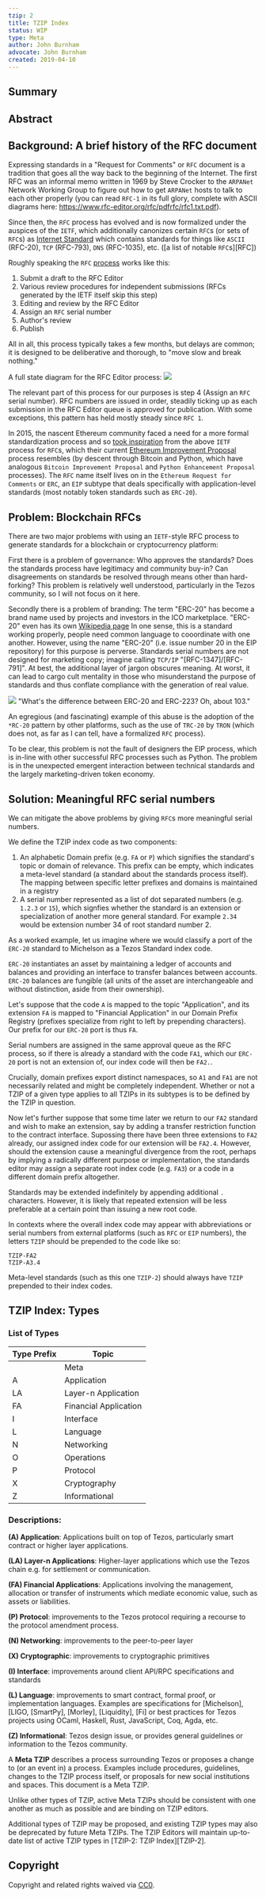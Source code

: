 ```yaml
---
tzip: 2
title: TZIP Index
status: WIP
type: Meta
author: John Burnham
advocate: John Burnham
created: 2019-04-10
---
```


## Summary

## Abstract

## Background: A brief history of the RFC document

Expressing standards in a "Request for Comments" or `RFC` document is a
tradition that goes all the way back to the beginning of the Internet. The
first RFC was an informal memo written in 1969 by Steve Crocker to the `ARPANet`
Network Working Group to figure out how to get `ARPANet` hosts to talk to each
other properly (you can read `RFC-1` in its full glory, complete with ASCII
diagrams here: https://www.rfc-editor.org/rfc/pdfrfc/rfc1.txt.pdf).

Since then, the `RFC` process has evolved and is now formalized under the
auspices of the `IETF`, which additionally canonizes certain `RFC`s (or sets of
`RFC`s) as [Internet Standard][Internet Standard] which contains standards for
things like `ASCII` (RFC-20), `TCP` (RFC-793), `DNS` (RFC-1035), etc.  ([a list
of notable `RFC`s][RFC])

Roughly speaking the `RFC` [process][pubprocess] works like this:

1. Submit a draft to the RFC Editor
2. Various review procedures for independent submissions (RFCs generated
   by the IETF itself skip this step)
3. Editing and review by the RFC Editor
4. Assign an `RFC` serial number
5. Author's review
6. Publish

All in all, this process typically takes a few months, but delays are common;
it is designed to be deliberative and thorough, to "move slow and break
nothing."

A full state diagram for the RFC Editor process:
![](https://www.rfc-editor.org/wp-content/uploads/rfc-editor-process.gif)

The relevant part of this process for our purposes is step 4 (Assign an `RFC`
serial number). RFC numbers are issued in order, steadily ticking up as each
submission in the RFC Editor queue is approved for publication. With some
exceptions, this pattern has held mostly steady since `RFC 1`.

In 2015, the nascent Ethereum community faced a need for a more formal
standardization process and so [took inspiration][issue-16] from the above
`IETF` process for `RFC`s, which their current [Ethereum Improvement
Proposal][EIP] process resembles (by descent through Bitcoin and Python, which
have analogous `Bitcoin Improvement Proposal` and `Python Enhancement Proposal`
processes). The `RFC` name itself lives on in the `Ethereum Request for
Comments` or `ERC`, an `EIP` subtype that deals specifically with
application-level standards (most notably token standards such as `ERC-20`).

## Problem: Blockchain RFCs

There are two major problems with using an `IETF`-style RFC process to
generate standards for a blockchain or cryptocurrency platform:

First there is a problem of governance: Who approves the standards? Does the
standards process have legitimacy and community buy-in? Can disagreements on
standards be resolved through means other than hard-forking? This problem is
relatively well understood, particularly in the Tezos community, so I will not
focus on it here.

Secondly there is a problem of branding: The term "ERC-20" has
become a brand name used by projects and investors in the ICO marketplace.
"ERC-20" even has its own [Wikipedia page][ERC20]
In one sense, this is a standard working properly, people need common language
to cooordinate with one another. However, using the name "ERC-20" (i.e. issue
number 20 in the EIP repository) for this purpose is perverse. Standards serial
numbers are not designed for marketing copy; imagine calling `TCP/IP`
"[RFC-1347]/[RFC-791]".  At best, the additional layer of jargon
obscures meaning. At worst, it can lead to cargo cult mentality in those who
misunderstand the purpose of standards and thus conflate compliance with the
generation of real value.

![](https://dilbert.com/strip/1997-09-24)
"What's the difference between ERC-20 and ERC-223? Oh, about 103."

An egregious (and fascinating) example of this abuse is the adoption of the
`*RC-20` pattern by other platforms, such as the use of `TRC-20` by `TRON`
(which does not, as far as I can tell, have a formalized `RFC` process).

To be clear, this problem is not the fault of designers the EIP process, which
is in-line with other successful RFC processes such as Python. The problem is
in the unexpected emergent interaction between technical standards and the
largely marketing-driven token economy.

## Solution: Meaningful RFC serial numbers

We can mitigate the above problems by giving `RFC`s more meaningful serial
numbers.

We define the TZIP index code as two components:

1. An alphabetic Domain prefix (e.g. `FA` or `P`) which signifies the standard's
   topic or domain of relevance. This prefix can be empty, which indicates a
   meta-level standard (a standard about the standards process itself). The
   mapping between specific letter prefixes and domains is maintained in a
   registry
2. A serial number represented as a list of dot separated numbers (e.g. `1.2.3`
   or `15`), which signfies whether the standard is an extension or
   specialization of another more general standard. For example `2.34` would be
   extension number 34 of root standard number 2.

As a worked example, let us imagine where we would classify a port of the
`ERC-20` standard to Michelson as a Tezos Standard index code.

`ERC-20` instantiates an asset by maintaining a ledger of accounts and balances
and providing an interface to transfer balances between accounts. `ERC-20`
balances are fungible (all units of the asset are interchangeable and without
distinction, aside from their ownership).

Let's suppose that the code `A` is mapped to the topic "Application", and its
extension `FA` is mapped to "Financial Application"  in our Domain Prefix Registry
(prefixes specialize from right to left by prepending characters). Our prefix
for our `ERC-20` port is thus `FA`.

Serial numbers are assigned in the same approval queue as the RFC process, so if
there is already a standard with the code `FA1`, which our `ERC-20` port is not
an extension of, our index code will then be `FA2.`.

Crucially, domain prefixes export distinct namespaces, so `A1` and `FA1` are
not necessarily related and might be completely independent. Whether or not
a TZIP of a given type applies to all TZIPs in its subtypes is to be defined by
the TZIP in question.

Now let's further suppose that some time later we return to our `FA2` standard
and wish to make an extension, say by adding a transfer restriction function to
the contract interface. Supossing there have been three extensions to `FA2`
already, our assigned index code for our extension will be `FA2.4`. However,
should the extension cause a meaningful divergence from the root, perhaps by
implying a radically different purpose or implementation, the standards editor
may assign a separate root index code (e.g. `FA3`) or a code in a different
domain prefix altogether.

Standards may be extended indefinitely by appending additional `.` characters.
However, it is likely that repeated extension will be less preferable at a
certain point than issuing a new root code.

In contexts where the overall index code may appear with abbreviations
or serial numbers from external platforms (such as `RFC` or `EIP` numbers), the
letters `TZIP` should be prepended to the code like so:

```
TZIP-FA2
TZIP-A3.4
```

Meta-level standards (such as this one `TZIP-2`) should always have `TZIP`
prepended to their index codes.

## TZIP Index: Types

### List of Types

| Type Prefix | Topic                          |
|-------------|--------------------------------|
|             | Meta                           |
| A           | Application                    |
| LA          | Layer-n Application            |
| FA          | Financial Application          |
| I           | Interface                      |
| L           | Language                       |
| N           | Networking                     |
| O           | Operations                     |
| P           | Protocol                       |
| X           | Cryptography                   |
| Z           | Informational                  |

### Descriptions:

**(A) Application**: Applications built on top of Tezos, particularly smart
contract or higher layer applications.

**(LA) Layer-n Applications**: Higher-layer applications which use the Tezos
chain e.g. for settlement or communication.

**(FA) Financial Applications**: Applications involving the management,
allocation or transfer of instruments which mediate economic value, such as
assets or liabilities.

**(P) Protocol**: improvements to the Tezos protocol requiring a
recourse to the protocol amendment process.

**(N) Networking**: improvements to the peer-to-peer layer

**(X) Cryptographic**: improvements to cryptographic primitives

**(I) Interface**: improvements around client API/RPC specifications and
standards

**(L) Language**: improvements to smart contract, formal proof, or
implementation languages. Examples are specifications for
[Michelson], [LIGO, [SmartPy], [Morley], [Liquidity], [Fi] or best practices
for Tezos projects using OCaml, Haskell, Rust, JavaScript, Coq, Agda, etc.

**(Z) Informational**: Tezos design issue, or provides general guidelines or
information to the Tezos community.

A **Meta TZIP** describes a process surrounding Tezos or proposes a change
to (or an event in) a process. Examples include procedures, guidelines,
changes to the TZIP process itself, or proposals for new social institutions
and spaces. This document is a Meta TZIP.

Unlike other types of TZIP, active Meta TZIPs should be consistent with one
another as much as possible and are binding on TZIP editors.

Additional types of TZIP may be proposed, and existing TZIP types may also be
deprecated by future Meta TZIPs. The TZIP Editors will maintain up-to-date list
of active TZIP types in [TZIP-2: TZIP Index][TZIP-2].

[TZIP-1]: (/TZIP-1.md)
[issue-20]: https://github.com/ethereum/EIPs/issues/20
[issue-16]: https://github.com/ethereum/EIPs/issues/16
[pubprocess]: https://www.rfc-editor.org/pubprocess/
[EIP]: https://github.com/ethereum/EIPs/blob/master/EIPS/eip-1.md
[RFCs]: https://en.wikipedia.org/wiki/List_of_RFCs
[Internet Standard]: https://en.wikipedia.org/wiki/Internet_Standard
[ERC20]: https://en.wikipedia.org/wiki/ERC-20

## Copyright

Copyright and related rights waived via
[CC0](https://creativecommons.org/publicdomain/zero/1.0/).

